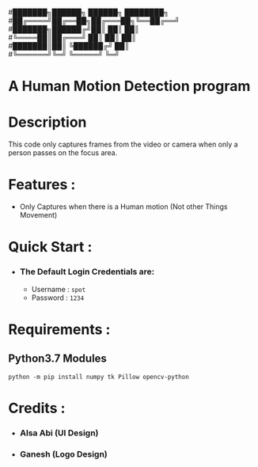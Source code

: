 #███████╗██████╗  ██████╗ ████████╗
#██╔════╝██╔══██╗██╔═══██╗╚══██╔══╝
#███████╗██████╔╝██║   ██║   ██║   
#╚════██║██╔═══╝ ██║   ██║   ██║   
#███████║██║     ╚██████╔╝   ██║   
#╚══════╝╚═╝      ╚═════╝    ╚═╝                           

# A Human Motion Detection program

# Description
   This code only captures frames from the video or camera
   when only a person passes on the focus area.


# Features :
   - Only Captures when there is a Human motion (Not other Things Movement)


# Quick Start :
   - ### The Default Login Credentials are:
      - Username : ```spot```
      - Password : ```1234```


# Requirements :
   ## Python3.7 Modules
```
python -m pip install numpy tk Pillow opencv-python
```


# Credits :
   - ### Alsa Abi (UI Design)
   - ### Ganesh (Logo Design)
